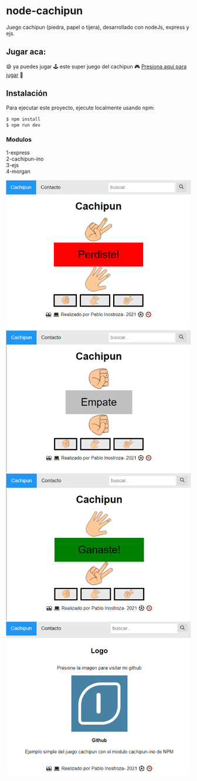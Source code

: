 # node-cachipun
Juego cachipun (piedra, papel o tijera), desarrollado con nodeJs, express y ejs.

## Jugar aca:
😄 ya puedes jugar 🕹 este super juego del cachipun 🎮 [Presiona aqui para jugar](https://cachipun.herokuapp.com/) 🎰

## Instalación
Para ejecutar este proyecto, ejecute localmente usando npm:

```
$ npm install
$ npm run dev
```


### Modulos
1-express <br>
2-cachipun-ino <br>
3-ejs<br>
4-morgan<br>

![Screenshot](Screenshot/Captura.PNG)
![Screenshot](Screenshot/Captura1.PNG)
![Screenshot](Screenshot/Captura2.PNG)
![Screenshot](Screenshot/Captura3.PNG)


